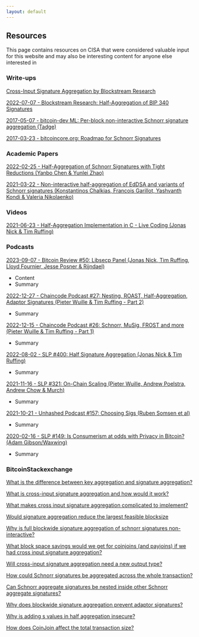 ```yaml
---
layout: default
---
```


## Resources

This page contains resources on CISA that were considered valuable input for
this website and may also be interesting content for anyone else interested
in 

### Write-ups

[Cross-Input Signature Aggregation by Blockstream Research](https://github.com/BlockstreamResearch/cross-input-aggregation)

[2022-07-07 - Blockstream Research: Half-Aggregation of BIP 340 Signatures](https://blog.blockstream.com/half-aggregation-of-bip-340-signatures/)

[2017-05-07 - bitcoin-dev ML: Per-block non-interactive Schnorr signature aggregation (Tadge)](https://lists.linuxfoundation.org/pipermail/bitcoin-dev/2017-May/014272.html)

[2017-03-23 - bitcoincore.org: Roadmap for Schnorr Signatures](https://bitcoincore.org/en/2017/03/23/schnorr-signature-aggregation/#signature-aggregation)

### Academic Papers

[2022-02-25 - Half-Aggregation of Schnorr Signatures with Tight Reductions (Yanbo Chen & Yunlei Zhao)](https://eprint.iacr.org/2022/222)

[2021-03-22 - Non-interactive half-aggregation of EdDSA and variants of Schnorr signatures (Konstantinos Chalkias, Francois Garillot, Yashvanth Kondi & Valeria Nikolaenko)](https://eprint.iacr.org/2021/350)

### Videos

[2021-06-23 - Half-Aggregation Implementation in C - Live Coding (Jonas Nick & Tim Ruffing)](https://www.youtube.com/watch?v=Dns_9jaNPNk)

### Podcasts

[2023-09-07 - Bitcoin Review #50: Libsecp Panel (Jonas Nick, Tim Ruffing, Lloyd Fournier, Jesse Posner & Rijndael)](https://bitcoin.review/podcast/episode-50/)
- Content
- Summary

[2022-12-27 - Chaincode Podcast #27: Nesting, ROAST, Half-Aggregation, Adaptor Signatures (Pieter Wuille & Tim Ruffing - Part 2)](https://podcast.chaincode.com/2022/12/15/pieter-wuille-tim-ruffing-schnorr-musig-part1)
- Summary

[2022-12-15 - Chaincode Podcast #26: Schnorr, MuSig, FROST and more (Pieter Wuille & Tim Ruffing - Part 1)](https://podcast.chaincode.com/2022/12/15/pieter-wuille-tim-ruffing-schnorr-musig-part1)
- Summary

[2022-08-02 - SLP #400: Half Signature Aggregation (Jonas Nick & Tim Ruffing)](https://stephanlivera.com/episode/400/)
- Summary

[2021-11-16 - SLP #321: On-Chain Scaling (Pieter Wuille, Andrew Poelstra, Andrew Chow & Murch)](https://stephanlivera.com/episode/321/)
- Summary

[2021-10-21 - Unhashed Podcast #157: Choosing Sigs (Ruben Somsen et al)](https://www.spreaker.com/user/bitcoinpodcasts/unhash-157)
- Summary

[2020-02-16 - SLP #149: Is Consumerism at odds with Privacy in Bitcoin? (Adam Gibson/Waxwing)](https://stephanlivera.com/episode/149/)
- Summary

### BitcoinStackexchange

[What is the difference between key aggregation and signature aggregation?](https://bitcoin.stackexchange.com/questions/106163/what-is-the-difference-between-key-aggregation-and-signature-aggregation?noredirect=1&lq=1)

[What is cross-input signature aggregation and how would it work?](https://bitcoin.stackexchange.com/questions/106241/what-is-cross-input-signature-aggregation-and-how-would-it-work)

[What makes cross input signature aggregation complicated to implement?](https://bitcoin.stackexchange.com/questions/100216/what-makes-cross-input-signature-aggregation-complicated-to-implement?rq=1)

[Would signature aggregation reduce the largest feasible blocksize](https://bitcoin.stackexchange.com/questions/84168/would-signature-aggregation-reduce-the-largest-feasible-blocksize?rq=1)

[Why is full blockwide signature aggregation of schnorr signatures non-interactive?](https://bitcoin.stackexchange.com/questions/107198/why-is-full-blockwide-signature-aggregation-of-schnorr-signatures-non-interactiv?rq=1)

[What block space savings would we get for coinjoins (and payjoins) if we had cross input signature aggregation?](https://bitcoin.stackexchange.com/questions/106224/what-block-space-savings-would-we-get-for-coinjoins-and-payjoins-if-we-had-cro)

[Will cross-input signature aggregation need a new output type?](https://bitcoin.stackexchange.com/questions/106240/will-cross-input-signature-aggregation-need-a-new-output-type?rq=1)

[How could Schnorr signatures be aggregated across the whole transaction?](https://bitcoin.stackexchange.com/questions/85833/how-could-schnorr-signatures-be-aggregated-across-the-whole-transaction?rq=1)

[Can Schnorr aggregate signatures be nested inside other Schnorr aggregate signatures?](https://bitcoin.stackexchange.com/questions/110862/can-schnorr-aggregate-signatures-be-nested-inside-other-schnorr-aggregate-signat)

[Why does blockwide signature aggregation prevent adaptor signatures?](https://bitcoin.stackexchange.com/questions/107196/why-does-blockwide-signature-aggregation-prevent-adaptor-signatures?rq=1)

[Why is adding s values in half aggregation insecure?](https://bitcoin.stackexchange.com/questions/107199/why-is-adding-s-values-in-half-aggregation-insecure)

[How does CoinJoin affect the total transaction size?](https://bitcoin.stackexchange.com/questions/54296/how-does-coinjoin-affect-the-total-transaction-size)
